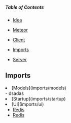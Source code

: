 ##### Table of Contents

- [Idea](.idea)

- [Meteor](.meteor)

- [Client](client)

- [Imports](#Imports)

- [Server](server)




## Imports

<li> [Models](imports/models)
<br> - dsadas
<li> [Startup](imports/startup)
<li> [UI](imports/ui)


- [Redis](databases/redis.sh)
- [Redis](databases/redis.sh)
